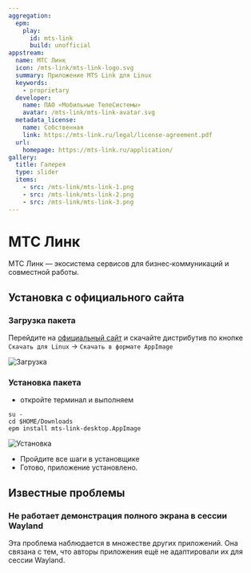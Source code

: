 ```yaml
---
aggregation:
  epm:
    play:
      id: mts-link
      build: unofficial
appstream:
  name: МТС Линк
  icon: /mts-link/mts-link-logo.svg
  summary: Приложение MTS Link для Linux
  keywords:
    - proprietary
  developer:
    name: ПАО «Мобильные ТелеСистемы»
    avatar: /mts-link/mts-link-avatar.svg
  metadata_license:
    name: Собственная
    link: https://mts-link.ru/legal/license-agreement.pdf
  url:
    homepage: https://mts-link.ru/application/
gallery:
  title: Галерея
  type: slider
  items:
    - src: /mts-link/mts-link-1.png
    - src: /mts-link/mts-link-2.png
    - src: /mts-link/mts-link-3.png
---
```


# МТС Линк

МТС Линк — экосистема сервисов для бизнес‑коммуникаций и совместной работы.

<AGWGallery />

<!--@include: @ru/apps/.parts/install/content-epm-play.md-->

## Установка с официального сайта

### Загрузка пакета

Перейдите на [официальный сайт](https://mts-link.ru/application/) и скачайте дистрибутив по кнопке `Скачать для Linux` -> `Скачать в формате AppImage`

![Загрузка](/mts-link/mts-link-4.gif)

### Установка пакета

- откройте терминал и выполняем

```shell
su -
cd $HOME/Downloads
epm install mts-link-desktop.AppImage
```

![Установка](/mts-link/mts-link-5.gif)

- Пройдите все шаги в установщике
- Готово, приложение установлено.

## Известные проблемы

### Не работает демонстрация полного экрана в сессии Wayland

Эта проблема наблюдается в множестве других приложений. Она связана с тем, что авторы приложения ещё не адаптировали их для сессии Wayland.
